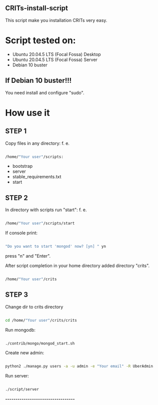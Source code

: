 ## CRITs-install-script

This script make you installation CRITs very easy.

# Script tested on:

* Ubuntu 20.04.5 LTS (Focal Fossa) Desktop
* Ubuntu 20.04.5 LTS (Focal Fossa) Server
* Debian 10 buster

## If Debian 10 buster!!!

You need install and configure "sudo".

# How use it

## STEP 1

Copy files in any directory: f. e.
``` bash

/home/"Your user"/scripts:
```
* bootstrap
* server
* stable_requirements.txt
* start

## STEP 2

In directory with scripts run "start": f. e.
``` bash

/home/"Your user"/scripts/start
````
If console print:
``` bash

"Do you want to start 'mongod' now? [yn] " yn

```
press "n" and "Enter".


After script completion in your home directory added directory "crits".
```bash

/home/"Your user"/crits
```


## STEP 3

Change dir to crits directory
```bash

cd /home/"Your user"/crits/crits
```
Run mongodb:
```bash

./contrib/mongo/mongod_start.sh
```

Create new admin:
```bash

python2 ./manage.py users -a -u admin -e "Your email" -R UberAdmin
```

Run server:
```bash

./script/server
```

**----------------------------------**
